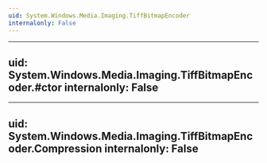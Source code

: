 ```yaml
---
uid: System.Windows.Media.Imaging.TiffBitmapEncoder
internalonly: False
---
```


---
uid: System.Windows.Media.Imaging.TiffBitmapEncoder.#ctor
internalonly: False
---

---
uid: System.Windows.Media.Imaging.TiffBitmapEncoder.Compression
internalonly: False
---

